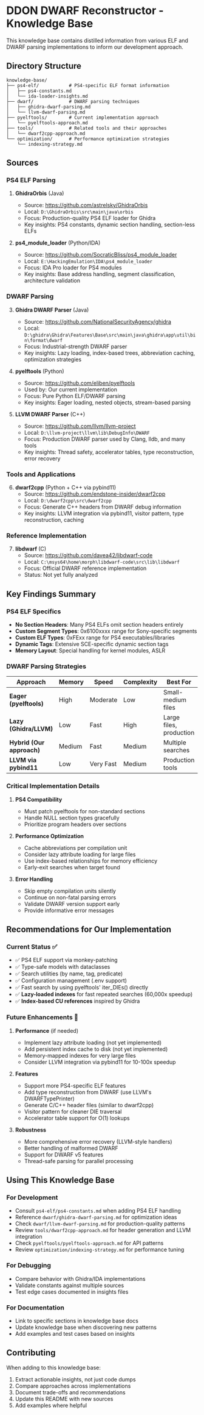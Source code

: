 # DDON DWARF Reconstructor - Knowledge Base

This knowledge base contains distilled information from various ELF and DWARF parsing implementations to inform our development approach.

## Directory Structure

```
knowledge-base/
├── ps4-elf/           # PS4-specific ELF format information
│   ├── ps4-constants.md
│   └── ida-loader-insights.md
├── dwarf/             # DWARF parsing techniques
│   ├── ghidra-dwarf-parsing.md
│   └── llvm-dwarf-parsing.md
├── pyelftools/        # Current implementation approach
│   └── pyelftools-approach.md
├── tools/             # Related tools and their approaches
│   └── dwarf2cpp-approach.md
└── optimization/      # Performance optimization strategies
    └── indexing-strategy.md
```

## Sources

### PS4 ELF Parsing

1. **GhidraOrbis** (Java)
   - Source: https://github.com/astrelsky/GhidraOrbis
   - Local: `D:\GhidraOrbis\src\main\java\orbis`
   - Focus: Production-quality PS4 ELF loader for Ghidra
   - Key insights: PS4 constants, dynamic section handling, section-less ELFs

2. **ps4_module_loader** (Python/IDA)
   - Source: https://github.com/SocraticBliss/ps4_module_loader
   - Local: `E:\HackingEmulation\IDA\ps4_module_loader`
   - Focus: IDA Pro loader for PS4 modules
   - Key insights: Base address handling, segment classification, architecture validation

### DWARF Parsing

3. **Ghidra DWARF Parser** (Java)
   - Source: https://github.com/NationalSecurityAgency/ghidra
   - Local: `D:\ghidra\Ghidra\Features\Base\src\main\java\ghidra\app\util\bin\format\dwarf`
   - Focus: Industrial-strength DWARF parser
   - Key insights: Lazy loading, index-based trees, abbreviation caching, optimization strategies

4. **pyelftools** (Python)
   - Source: https://github.com/eliben/pyelftools
   - Used by: Our current implementation
   - Focus: Pure Python ELF/DWARF parsing
   - Key insights: Eager loading, nested objects, stream-based parsing

5. **LLVM DWARF Parser** (C++)
   - Source: https://github.com/llvm/llvm-project
   - Local: `D:\llvm-project\llvm\lib\DebugInfo\DWARF`
   - Focus: Production DWARF parser used by Clang, lldb, and many tools
   - Key insights: Thread safety, accelerator tables, type reconstruction, error recovery

### Tools and Applications

6. **dwarf2cpp** (Python + C++ via pybind11)
   - Source: https://github.com/endstone-insider/dwarf2cpp
   - Local: `D:\dwarf2cpp\src\dwarf2cpp`
   - Focus: Generate C++ headers from DWARF debug information
   - Key insights: LLVM integration via pybind11, visitor pattern, type reconstruction, caching

### Reference Implementation

7. **libdwarf** (C)
   - Source: https://github.com/davea42/libdwarf-code
   - Local: `C:\msys64\home\morph\libdwarf-code\src\lib\libdwarf`
   - Focus: Official DWARF reference implementation
   - Status: Not yet fully analyzed

## Key Findings Summary

### PS4 ELF Specifics

- **No Section Headers**: Many PS4 ELFs omit section headers entirely
- **Custom Segment Types**: 0x6100xxxx range for Sony-specific segments
- **Custom ELF Types**: 0xFExx range for PS4 executables/libraries
- **Dynamic Tags**: Extensive SCE-specific dynamic section tags
- **Memory Layout**: Special handling for kernel modules, ASLR

### DWARF Parsing Strategies

| Approach | Memory | Speed | Complexity | Best For |
|----------|--------|-------|------------|----------|
| **Eager (pyelftools)** | High | Moderate | Low | Small-medium files |
| **Lazy (Ghidra/LLVM)** | Low | Fast | High | Large files, production |
| **Hybrid (Our approach)** | Medium | Fast | Medium | Multiple searches |
| **LLVM via pybind11** | Low | Very Fast | Medium | Production tools |

### Critical Implementation Details

1. **PS4 Compatibility**
   - Must patch pyelftools for non-standard sections
   - Handle NULL section types gracefully
   - Prioritize program headers over sections

2. **Performance Optimization**
   - Cache abbreviations per compilation unit
   - Consider lazy attribute loading for large files
   - Use index-based relationships for memory efficiency
   - Early-exit searches when target found

3. **Error Handling**
   - Skip empty compilation units silently
   - Continue on non-fatal parsing errors
   - Validate DWARF version support early
   - Provide informative error messages

## Recommendations for Our Implementation

### Current Status ✅
- ✅ PS4 ELF support via monkey-patching
- ✅ Type-safe models with dataclasses
- ✅ Search utilities (by name, tag, predicate)
- ✅ Configuration management (.env support)
- ✅ Fast search by using pyelftools' iter_DIEs() directly
- ✅ **Lazy-loaded indexes** for fast repeated searches (60,000x speedup)
- ✅ **Index-based CU references** inspired by Ghidra

### Future Enhancements 🔄

1. **Performance** (if needed)
   - Implement lazy attribute loading (not yet implemented)
   - Add persistent index cache to disk (not yet implemented)
   - Memory-mapped indexes for very large files
   - Consider LLVM integration via pybind11 for 10-100x speedup

2. **Features**
   - Support more PS4-specific ELF features
   - Add type reconstruction from DWARF (use LLVM's DWARFTypePrinter)
   - Generate C/C++ header files (similar to dwarf2cpp)
   - Visitor pattern for cleaner DIE traversal
   - Accelerator table support for O(1) lookups

3. **Robustness**
   - More comprehensive error recovery (LLVM-style handlers)
   - Better handling of malformed DWARF
   - Support for DWARF v5 features
   - Thread-safe parsing for parallel processing

## Using This Knowledge Base

### For Development
- Consult `ps4-elf/ps4-constants.md` when adding PS4 ELF handling
- Reference `dwarf/ghidra-dwarf-parsing.md` for optimization ideas
- Check `dwarf/llvm-dwarf-parsing.md` for production-quality patterns
- Review `tools/dwarf2cpp-approach.md` for header generation and LLVM integration
- Check `pyelftools/pyelftools-approach.md` for API patterns
- Review `optimization/indexing-strategy.md` for performance tuning

### For Debugging
- Compare behavior with Ghidra/IDA implementations
- Validate constants against multiple sources
- Test edge cases documented in insights files

### For Documentation
- Link to specific sections in knowledge base docs
- Update knowledge base when discovering new patterns
- Add examples and test cases based on insights

## Contributing

When adding to this knowledge base:
1. Extract actionable insights, not just code dumps
2. Compare approaches across implementations
3. Document trade-offs and recommendations
4. Update this README with new sources
5. Add examples where helpful
